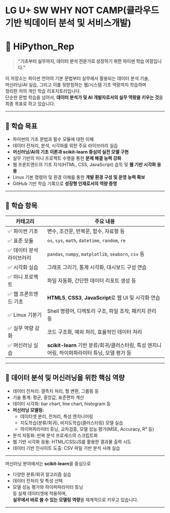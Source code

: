 # LG U+ SW WHY NOT CAMP(클라우드 기반 빅데이터 분석 및 서비스개발)
# 📘 HiPython_Rep

> **"기초부터 실무까지, 데이터 분석 전문가로 성장하기 위한 파이썬 학습 여정입니다."**

이 저장소는 파이썬 언어의 기본 문법부터 실무에서 활용되는 데이터 분석 기술,  
머신러닝/AI 실습, 그리고 이를 뒷받침하는 웹/시스템 기초 역량까지 학습하며  
정리한 저의 개인 학습 리포지토리입니다.  
단순한 문법 학습을 넘어서, **데이터 분석가 및 AI 개발자로서의 실무 역량을 키우는 것**을 최종 목표로 하고 있습니다.

---

## 🎯 학습 목표

- 파이썬의 기초 문법과 필수 모듈에 대한 이해
- 데이터 전처리, 분석, 시각화를 위한 주요 라이브러리 실습
- **머신러닝/AI의 기초 이론과 scikit-learn 중심의 실전 모델 구현**
- 실무 기반의 미니 프로젝트 수행을 통한 **문제 해결 능력 강화**
- 웹 프론트엔드의 기초 지식(HTML, CSS, JavaScript) 습득 및 **웹 기반 시각화 응용**
- Linux 기본 명령어 및 환경 이해를 통한 **개발 환경 구성 및 운영 능력 확보**
- GitHub 기반 학습 기록으로 **성장형 인재로서의 역량 증명**

---

## 📌 학습 항목

| 카테고리 | 주요 내용 |
|----------|------------|
| ✅ 파이썬 기초 | 변수, 조건문, 반복문, 함수, 자료형 등 |
| ✅ 표준 모듈 | `os`, `sys`, `math`, `datetime`, `random`, `re` |
| ✅ 데이터 분석 라이브러리 | `pandas`, `numpy`, `matplotlib`, `seaborn`, `csv` 등 |
| ✅ 시각화 실습 | 그래프 그리기, 통계 시각화, 대시보드 구성 연습 |
| ✅ 미니 프로젝트 | 파일 자동화, 간단한 데이터 리포트 생성 등 |
| ✅ 웹 프론트엔드 기초 | **HTML5**, **CSS3**, **JavaScript**로 웹 UI 및 시각화 연습 |
| ✅ Linux 기본기 | Shell 명령어, 디렉토리 구조, 파일 조작, 패키지 관리 등 |
| ✅ 실무 역량 강화 | 코드 구조화, 예외 처리, 효율적인 데이터 처리 |
| ✅ 머신러닝 실습 | **scikit-learn** 기반 분류/회귀/클러스터링, 특성 엔지니어링, 하이퍼파라미터 튜닝, 모델 평가 등 |

---

## 🧠 데이터 분석 및 머신러닝을 위한 핵심 역량

- 데이터 전처리: 결측치 처리, 형 변환, 그룹핑 등
- 기술 통계: 평균, 중앙값, 표준편차 계산
- 데이터 시각화: bar chart, line chart, histogram 등
- **머신러닝 모델링:**  
  - 데이터셋 분리, 전처리, 특성 엔지니어링  
  - 지도학습(분류/회귀), 비지도학습(클러스터링) 모델 실습  
  - 하이퍼파라미터 튜닝, 교차검증, 모델 성능 평가(MSE, Accuracy, R² 등)
- 분석 자동화: 반복 분석 프로세스의 스크립트화
- 웹 기반 시각화 응용: HTML/CSS/JS를 활용한 결과물 출력 시도
- 데이터 기반 인사이트 도출: CSV 파일 기반 분석 사례 실습

---

 머신러닝 분야에서는 **scikit-learn**을 중심으로  
 - 다양한 분류/회귀 알고리즘 실습  
 - 데이터 전처리 및 특성 선택  
 - 모델 성능 평가와 하이퍼파라미터 튜닝  
 등 실제 데이터셋에 적용하며,  
 **실무에서 바로 쓸 수 있는 모델링 역량**을 체계적으로 키우고 있습니다.

---

